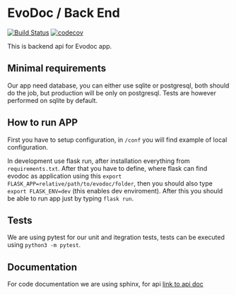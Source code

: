# EvoDoc / Back End
[![Build Status](https://travis-ci.org/evo-doc/back-end.svg?branch=master)](https://travis-ci.org/evo-doc/back-end)
[![codecov](https://codecov.io/gh/evo-doc/back-end/branch/master/graph/badge.svg)](https://codecov.io/gh/evo-doc/back-end)

This is backend api for Evodoc app.

## Minimal requirements

Our app need database, you can either use sqlite or postgresql, both should do the job, but production will be only on postgresql. Tests are however performed on sqlite by default.

## How to run APP

First you have to setup configuration, in `/conf` you will find example of local configuration.

In development use flask run, after installation everything from `requirements.txt`. After that you have to define, where flask can find evodoc as application using this `export FLASK_APP=relative/path/to/evodoc/folder`, then you should also type `export FLASK_ENV=dev` (this enables dev enviroment). After this you should be able to run app just by typing `flask run`.

## Tests

We are using pytest for our unit and itegration tests, tests can be executed using `python3 -m pytest`.

## Documentation

For code documentation we are using sphinx, for api [link to api doc](https://evodoc.docs.apiary.io/)


